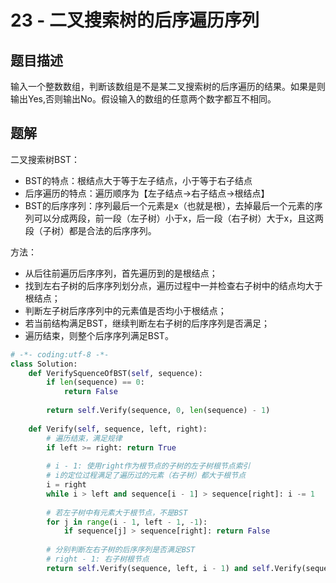 # 23 - 二叉搜索树的后序遍历序列

## 题目描述
输入一个整数数组，判断该数组是不是某二叉搜索树的后序遍历的结果。如果是则输出Yes,否则输出No。假设输入的数组的任意两个数字都互不相同。



## 题解
二叉搜索树BST：
* BST的特点：根结点大于等于左子结点，小于等于右子结点
* 后序遍历的特点：遍历顺序为【左子结点→右子结点→根结点】
* BST的后序序列：序列最后一个元素是x（也就是根），去掉最后一个元素的序列可以分成两段，前一段（左子树）小于x，后一段（右子树）大于x，且这两段（子树）都是合法的后序序列。

方法：
* 从后往前遍历后序序列，首先遍历到的是根结点；
* 找到左右子树的后序序列划分点，遍历过程中一并检查右子树中的结点均大于根结点；
* 判断左子树后序序列中的元素值是否均小于根结点；
* 若当前结构满足BST，继续判断左右子树的后序序列是否满足；
* 遍历结束，则整个后序序列满足BST。


```python
# -*- coding:utf-8 -*-
class Solution:
    def VerifySquenceOfBST(self, sequence):
        if len(sequence) == 0:
            return False
 
        return self.Verify(sequence, 0, len(sequence) - 1)
 
    def Verify(self, sequence, left, right):
    	# 遍历结束，满足规律
        if left >= right: return True
 
        # i - 1: 使用right作为根节点的子树的左子树根节点索引
        # i的定位过程满足了遍历过的元素（右子树）都大于根节点
        i = right
        while i > left and sequence[i - 1] > sequence[right]: i -= 1
 
        # 若左子树中有元素大于根节点，不是BST
        for j in range(i - 1, left - 1, -1):
            if sequence[j] > sequence[right]: return False
 
 		# 分别判断左右子树的后序序列是否满足BST
        # right - 1: 右子树根节点
        return self.Verify(sequence, left, i - 1) and self.Verify(sequence, i, right - 1)
```